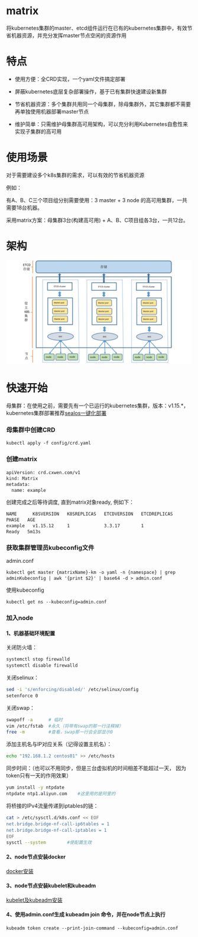 # matrix

将kubernetes集群的master、etcd组件运行在已有的kubernetes集群中，有效节省机器资源，并充分发挥master节点空闲的资源作用

# 特点

- 使用方便：全CRD实现，一个yaml文件搞定部署

- 屏蔽kubernetes底层复杂部署操作，基于已有集群快速建设新集群

- 节省机器资源：多个集群共用同一个母集群，除母集群外，其它集群都不需要再单独使用机器部署master节点 

- 维护简单：只需维护母集群高可用架构，可以充分利用Kubernetes自愈性来实现子集群的高可用
 
# 使用场景

对于需要建设多个k8s集群的需求，可以有效的节省机器资源

例如：

有A、B、C三个项目组分别需要使用：3 master + 3 node 的高可用集群，一共需要18台机器。

采用matrix方案：母集群3台(构建高可用) + A、B、C项目组各3台，一共12台。

# 架构

![](./matrix.png)

# 快速开始

母集群：在使用之前，需要先有一个已运行的kubernetes集群，版本：v1.15.*，kubernetes集群部署推荐[sealos一键化部署](https://github.com/fanux/sealos)

### 母集群中创建CRD 

``` shell
kubectl apply -f config/crd.yaml
```

### 创建matrix

``` shell
apiVersion: crd.cxwen.com/v1
kind: Matrix
metadata:
  name: example
```

创建完成之后等待调度, 直到matrix对象ready, 例如下：

```
NAME      K8SVERSION   K8SREPLICAS   ETCDVERSION   ETCDREPLICAS   PHASE   AGE
example   v1.15.12     1             3.3.17        1              Ready   5m13s
```

### 获取集群管理员kubeconfig文件

admin.conf

``` shell
kubectl get master {matrixName}-km -o yaml -n {namespace} | grep adminKubeconfig | awk '{print $2}' | base64 -d > admin.conf
```

使用kubeconfig

``` shell
kubectl get ns --kubeconfig=admin.conf
```

### 加入node

#### 1、机器基础环境配置

关闭防火墙：

```bash
systemctl stop firewalld
systemctl disable firewalld
```

关闭selinux：
```bash
sed -i 's/enforcing/disabled/' /etc/selinux/config 
setenforce 0
```

关闭swap：

```bash
swapoff -a      # 临时
vim /etc/fstab  #永久（将带有swap的那一行注释掉）
free -m         #查看，swap那一行会全部显示0
```

添加主机名与IP对应关系（记得设置主机名）：
```bash
echo "192.168.1.2 centos01" >> /etc/hosts
```

同步时间：（也可以不用同步，但是三台虚拟机的时间相差不能超过一天，
因为token只有一天的作用效果）

```bash
yum install -y ntpdate
ntpdate ntp1.aliyun.com    #这里用的是阿里的
```

将桥接的IPv4流量传递到iptables的链：
```bash
cat > /etc/sysctl.d/k8s.conf << EOF
net.bridge.bridge-nf-call-ip6tables = 1
net.bridge.bridge-nf-call-iptables = 1
EOF
sysctl --system        #使配置生效
```

#### 2、node节点安装docker

[docker安装](docs/docker.md)

#### 3、node节点安装kubelet和kubeadm

[kubelet及kubeadm安装](docs/kubernetes.md)

#### 4、使用admin.conf生成 kubeadm join 命令，并在node节点上执行

```shell
kubeadm token create --print-join-command --kubeconfig=admin.conf
```

